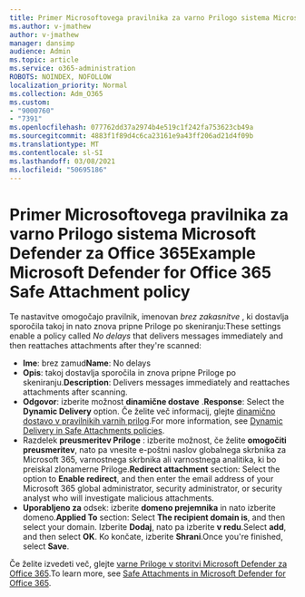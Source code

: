 ```yaml
---
title: Primer Microsoftovega pravilnika za varno Prilogo sistema Microsoft Defender za Office 365
ms.author: v-jmathew
author: v-jmathew
manager: dansimp
audience: Admin
ms.topic: article
ms.service: o365-administration
ROBOTS: NOINDEX, NOFOLLOW
localization_priority: Normal
ms.collection: Adm_O365
ms.custom:
- "9000760"
- "7391"
ms.openlocfilehash: 077762dd37a2974b4e519c1f242fa753623cb49a
ms.sourcegitcommit: 4883f1f89d4c6ca23161e9a43ff206ad21d4f09b
ms.translationtype: MT
ms.contentlocale: sl-SI
ms.lasthandoff: 03/08/2021
ms.locfileid: "50695186"
---
```

# <a name="example-microsoft-defender-for-office-365-safe-attachment-policy"></a><span data-ttu-id="370e4-102">Primer Microsoftovega pravilnika za varno Prilogo sistema Microsoft Defender za Office 365</span><span class="sxs-lookup"><span data-stu-id="370e4-102">Example Microsoft Defender for Office 365 Safe Attachment policy</span></span>

<span data-ttu-id="370e4-103">Te nastavitve omogočajo pravilnik, imenovan *brez zakasnitve* , ki dostavlja sporočila takoj in nato znova pripne Priloge po skeniranju:</span><span class="sxs-lookup"><span data-stu-id="370e4-103">These settings enable a policy called *No delays* that delivers messages immediately and then reattaches attachments after they're scanned:</span></span>

- <span data-ttu-id="370e4-104">**Ime**: brez zamud</span><span class="sxs-lookup"><span data-stu-id="370e4-104">**Name**: No delays</span></span>
- <span data-ttu-id="370e4-105">**Opis**: takoj dostavlja sporočila in znova pripne Priloge po skeniranju.</span><span class="sxs-lookup"><span data-stu-id="370e4-105">**Description**: Delivers messages immediately and reattaches attachments after scanning.</span></span>
- <span data-ttu-id="370e4-106">**Odgovor**: izberite možnost **dinamične dostave** .</span><span class="sxs-lookup"><span data-stu-id="370e4-106">**Response**: Select the **Dynamic Delivery** option.</span></span> <span data-ttu-id="370e4-107">Če želite več informacij, glejte [dinamično dostavo v pravilnikih varnih prilog](https://go.microsoft.com/fwlink/?linkid=2092328).</span><span class="sxs-lookup"><span data-stu-id="370e4-107">For more information, see [Dynamic Delivery in Safe Attachments policies](https://go.microsoft.com/fwlink/?linkid=2092328).</span></span>
- <span data-ttu-id="370e4-108">Razdelek **preusmeritev Priloge** : izberite možnost, če želite **omogočiti preusmeritev**, nato pa vnesite e-poštni naslov globalnega skrbnika za Microsoft 365, varnostnega skrbnika ali varnostnega analitika, ki bo preiskal zlonamerne Priloge.</span><span class="sxs-lookup"><span data-stu-id="370e4-108">**Redirect attachment** section: Select the option to **Enable redirect**, and then enter the email address of your Microsoft 365 global administrator, security administrator, or security analyst who will investigate malicious attachments.</span></span>
- <span data-ttu-id="370e4-109">**Uporabljeno za** odsek: izberite **domeno prejemnika** in nato izberite domeno.</span><span class="sxs-lookup"><span data-stu-id="370e4-109">**Applied To** section: Select **The recipient domain is**, and then select your domain.</span></span> <span data-ttu-id="370e4-110">Izberite **Dodaj**, nato pa izberite **v redu**.</span><span class="sxs-lookup"><span data-stu-id="370e4-110">Select **add**, and then select **OK**.</span></span> <span data-ttu-id="370e4-111">Ko končate, izberite **Shrani**.</span><span class="sxs-lookup"><span data-stu-id="370e4-111">Once you're finished, select **Save**.</span></span>

<span data-ttu-id="370e4-112">Če želite izvedeti več, glejte [varne Priloge v storitvi Microsoft Defender za Office 365](https://go.microsoft.com/fwlink/?linkid=2092213).</span><span class="sxs-lookup"><span data-stu-id="370e4-112">To learn more, see [Safe Attachments in Microsoft Defender for Office 365](https://go.microsoft.com/fwlink/?linkid=2092213).</span></span>
